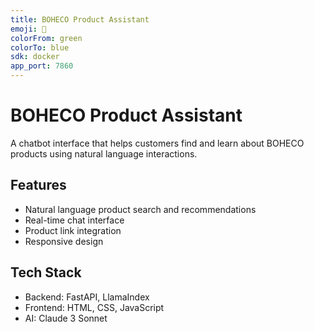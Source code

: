 ```yaml
---
title: BOHECO Product Assistant
emoji: 🌿
colorFrom: green
colorTo: blue
sdk: docker
app_port: 7860
---
```


# BOHECO Product Assistant

A chatbot interface that helps customers find and learn about BOHECO products using natural language interactions.

## Features

- Natural language product search and recommendations
- Real-time chat interface
- Product link integration
- Responsive design

## Tech Stack

- Backend: FastAPI, LlamaIndex
- Frontend: HTML, CSS, JavaScript
- AI: Claude 3 Sonnet
